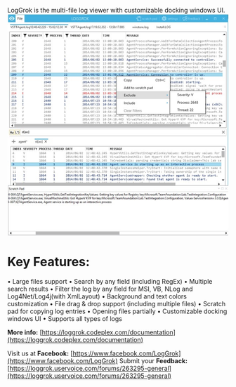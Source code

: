 LogGrok is the multi-file log viewer with customizable docking windows UI.
![](Home_mainPage.jpg) 
# Key Features:
•	Large files support
•	Search by any field (including RegEx)
•	Multiple search results
•	Filter the log by any field for MSI, VB, NLog and Log4Net/Log4j(with XmlLayout)
•	Background and text colors customization
•	File drag & drop support (including multiple files)
•	Scratch pad for copying log entries
•	Opening files partially
•	Customizable docking windows UI
•	Supports all types of logs

**More info:** [https://loggrok.codeplex.com/documentation](https://loggrok.codeplex.com/documentation)

Visit us at **Facebook:** [https://www.facebook.com/LogGrok](https://www.facebook.com/LogGrok)
Submit your **Feedback:** [https://loggrok.uservoice.com/forums/263295-general](https://loggrok.uservoice.com/forums/263295-general)

